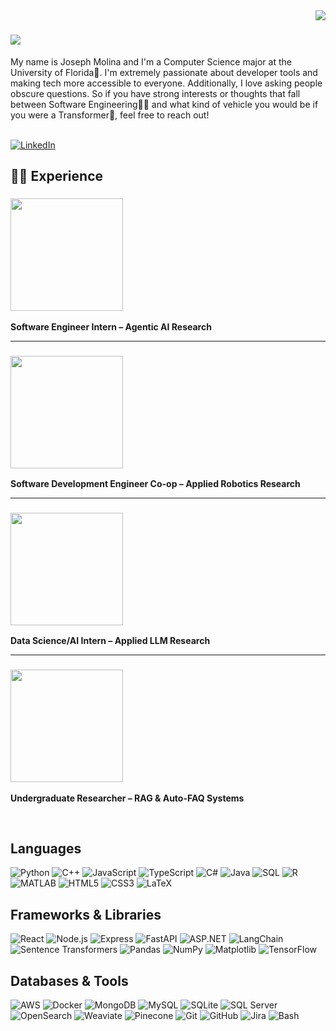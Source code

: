 <img align="right" src="https://visitor-badge.laobi.icu/badge?page_id=josephmolina256.josephmolina256">

<h1 align="left">
  <a href="https://git.io/typing-svg">
    <img src="https://readme-typing-svg.herokuapp.com/?lines=Hi,+there!+👋;%20+My+name+is+Joseph+Molina...;Nice+to+meet+you!&size=30">
  </a>
</h1>
My name is Joseph Molina and I'm a Computer Science major at the University of Florida🐊. I'm extremely passionate about developer tools and making tech more accessible to everyone. 
Additionally, I love asking people obscure questions. So if you have strong interests or thoughts that fall between Software Engineering👨‍💻 and what kind of vehicle you would be if you were a Transformer🚙, feel free to reach out!
<br>
<br>

[![LinkedIn](https://img.shields.io/badge/-LinkedIn-blue?style=for-the-badge&logo=LinkedIn&logoColor=white)](https://www.linkedin.com/in/josephmolina256)

## 🧑‍💼 Experience

### <img src="https://upload.wikimedia.org/wikipedia/commons/0/01/LinkedIn_Logo.svg" width="180"/>  
**Software Engineer Intern – Agentic AI Research**  

---

### <img src="https://upload.wikimedia.org/wikipedia/commons/f/fc/Amazon_Robotics_logo.svg" width="180"/>  
**Software Development Engineer Co-op – Applied Robotics Research**  

---

### <img src="https://upload.wikimedia.org/wikipedia/commons/1/1b/Collins_Aerospace_Logo.svg" width="180"/>   
**Data Science/AI Intern – Applied LLM Research**  

---

### <img src="https://upload.wikimedia.org/wikipedia/commons/8/8e/University_of_Florida_logo.svg" width="180"/>  
**Undergraduate Researcher – RAG & Auto-FAQ Systems**  

<br>


## Languages

![Python](https://img.shields.io/badge/-Python-000?&logo=Python)
![C++](https://img.shields.io/badge/-C++-000?&logo=c%2b%2b&logoColor=00599C)
![JavaScript](https://img.shields.io/badge/-JavaScript-000?&logo=JavaScript)
![TypeScript](https://img.shields.io/badge/-TypeScript-000?&logo=TypeScript)
![C#](https://img.shields.io/badge/-C%23-000?&logo=c-sharp&logoColor=239120)
![Java](https://img.shields.io/badge/-Java-000?&logo=Java&logoColor=007396)
![SQL](https://img.shields.io/badge/-SQL-000?&logo=MySQL)
![R](https://img.shields.io/badge/-R-000?&logo=R)
![MATLAB](https://img.shields.io/badge/-MATLAB-000?&logo=MathWorks)
![HTML5](https://img.shields.io/badge/-HTML5-000?&logo=HTML5)
![CSS3](https://img.shields.io/badge/-CSS3-000?&logo=CSS3)
![LaTeX](https://img.shields.io/badge/-LaTeX-000?&logo=LaTeX)


## Frameworks & Libraries

![React](https://img.shields.io/badge/-React-000?&logo=React)
![Node.js](https://img.shields.io/badge/-Node.js-000?&logo=Node.js)
![Express](https://img.shields.io/badge/-Express.js-000?&logo=Express)
![FastAPI](https://img.shields.io/badge/-FastAPI-000?&logo=fastapi)
![ASP.NET](https://img.shields.io/badge/-ASP.NET-000?&logo=dotnet)
![LangChain](https://img.shields.io/badge/-LangChain-000?&logo=OpenAI)
![Sentence Transformers](https://img.shields.io/badge/-Sentence_Transformers-000?&logo=HuggingFace)
![Pandas](https://img.shields.io/badge/-Pandas-000?&logo=Pandas)
![NumPy](https://img.shields.io/badge/-NumPy-000?&logo=NumPy)
![Matplotlib](https://img.shields.io/badge/-Matplotlib-000?&logo=Matplotlib)
![TensorFlow](https://img.shields.io/badge/-TensorFlow-000?&logo=TensorFlow)


## Databases & Tools

![AWS](https://img.shields.io/badge/-AWS-000?&logo=Amazon-AWS&logoColor=F90)
![Docker](https://img.shields.io/badge/-Docker-000?&logo=Docker)
![MongoDB](https://img.shields.io/badge/-MongoDB-000?&logo=MongoDB)
![MySQL](https://img.shields.io/badge/-MySQL-000?&logo=MySQL)
![SQLite](https://img.shields.io/badge/-SQLite-000?&logo=SQLite)
![SQL Server](https://img.shields.io/badge/-SQL_Server-000?&logo=MicrosoftSQLServer)
![OpenSearch](https://img.shields.io/badge/-OpenSearch-000?&logo=OpenSearch)
![Weaviate](https://img.shields.io/badge/-Weaviate-000?&logo=Weaviate)
![Pinecone](https://img.shields.io/badge/-Pinecone-000?&logo=Pinecone)
![Git](https://img.shields.io/badge/-Git-000?&logo=Git)
![GitHub](https://img.shields.io/badge/-GitHub-000?&logo=GitHub)
![Jira](https://img.shields.io/badge/-Jira-000?&logo=Jira)
![Bash](https://img.shields.io/badge/-Bash-000?&logo=GNUBash)

